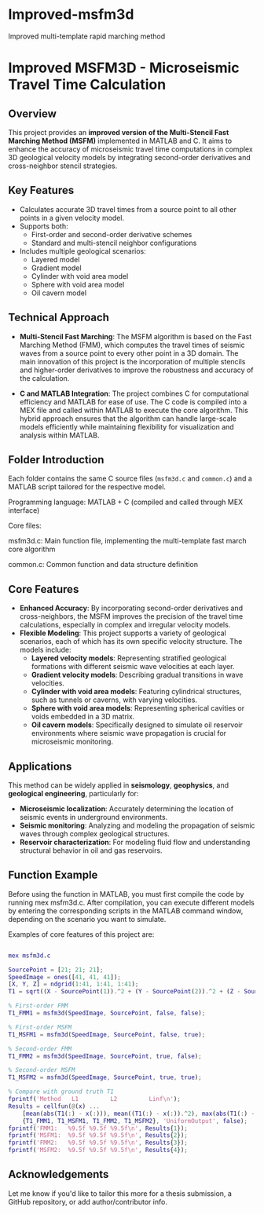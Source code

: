 # Improved-msfm3d
Improved multi-template rapid marching method
# Improved MSFM3D - Microseismic Travel Time Calculation

## Overview

This project provides an **improved version of the Multi-Stencil Fast Marching Method (MSFM)** implemented in MATLAB and C. It aims to enhance the accuracy of microseismic travel time computations in complex 3D geological velocity models by integrating second-order derivatives and cross-neighbor stencil strategies.

## Key Features

- Calculates accurate 3D travel times from a source point to all other points in a given velocity model.
- Supports both:
  - First-order and second-order derivative schemes
  - Standard and multi-stencil neighbor configurations
- Includes multiple geological scenarios:
  - Layered model
  - Gradient model
  - Cylinder with void area model
  - Sphere with void area model
  - Oil cavern model

## Technical Approach

- **Multi-Stencil Fast Marching**: The MSFM algorithm is based on the Fast Marching Method (FMM), which computes the travel times of seismic waves from a source point to every other point in a 3D domain. The main innovation of this project is the incorporation of multiple stencils and higher-order derivatives to improve the robustness and accuracy of the calculation.
  
- **C and MATLAB Integration**: The project combines C for computational efficiency and MATLAB for ease of use. The C code is compiled into a MEX file and called within MATLAB to execute the core algorithm. This hybrid approach ensures that the algorithm can handle large-scale models efficiently while maintaining flexibility for visualization and analysis within MATLAB.

## Folder Introduction

Each folder contains the same C source files (`msfm3d.c` and `common.c`) and a MATLAB script tailored for the respective model.


Programming language: MATLAB + C (compiled and called through MEX interface)

Core files:

msfm3d.c: Main function file, implementing the multi-template fast march core algorithm

common.c: Common function and data structure definition


## Core Features

- **Enhanced Accuracy**: By incorporating second-order derivatives and cross-neighbors, the MSFM improves the precision of the travel time calculations, especially in complex and irregular velocity models.
- **Flexible Modeling**: This project supports a variety of geological scenarios, each of which has its own specific velocity structure. The models include:
  - **Layered velocity models**: Representing stratified geological formations with different seismic wave velocities at each layer.
  - **Gradient velocity models**: Describing gradual transitions in wave velocities.
  - **Cylinder with void area models**: Featuring cylindrical structures, such as tunnels or caverns, with varying velocities.
  - **Sphere with void area models**: Representing spherical cavities or voids embedded in a 3D matrix.
  - **Oil cavern models**: Specifically designed to simulate oil reservoir environments where seismic wave propagation is crucial for microseismic monitoring.


## Applications

This method can be widely applied in **seismology**, **geophysics**, and **geological engineering**, particularly for:
- **Microseismic localization**: Accurately determining the location of seismic events in underground environments.
- **Seismic monitoring**: Analyzing and modeling the propagation of seismic waves through complex geological structures.
- **Reservoir characterization**: For modeling fluid flow and understanding structural behavior in oil and gas reservoirs.


## Function Example

Before using the function in MATLAB, you must first compile the code by running mex msfm3d.c. After compilation, you can execute different models by entering the corresponding scripts in the MATLAB command window, depending on the scenario you want to simulate.

Examples of core features of this project are:

```matlab

mex msfm3d.c

SourcePoint = [21; 21; 21];
SpeedImage = ones([41, 41, 41]);
[X, Y, Z] = ndgrid(1:41, 1:41, 1:41);
T1 = sqrt((X - SourcePoint(1)).^2 + (Y - SourcePoint(2)).^2 + (Z - SourcePoint(3)).^2) ./ SpeedImage;

% First-order FMM
T1_FMM1 = msfm3d(SpeedImage, SourcePoint, false, false);

% First-order MSFM
T1_MSFM1 = msfm3d(SpeedImage, SourcePoint, false, true);

% Second-order FMM
T1_FMM2 = msfm3d(SpeedImage, SourcePoint, true, false);

% Second-order MSFM
T1_MSFM2 = msfm3d(SpeedImage, SourcePoint, true, true);

% Compare with ground truth T1
fprintf('Method   L1         L2         Linf\n');
Results = cellfun(@(x) ...
    [mean(abs(T1(:) - x(:))), mean((T1(:) - x(:)).^2), max(abs(T1(:) - x(:)))], ...
    {T1_FMM1, T1_MSFM1, T1_FMM2, T1_MSFM2}, 'UniformOutput', false);
fprintf('FMM1:   %9.5f %9.5f %9.5f\n', Results{1});
fprintf('MSFM1:  %9.5f %9.5f %9.5f\n', Results{2});
fprintf('FMM2:   %9.5f %9.5f %9.5f\n', Results{3});
fprintf('MSFM2:  %9.5f %9.5f %9.5f\n', Results{4});

```

## Acknowledgements

Let me know if you'd like to tailor this more for a thesis submission, a GitHub repository, or add author/contributor info.
